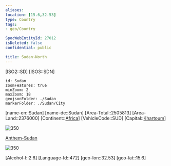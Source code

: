 ```yaml
---
aliases: 
location: [15.6,32.53]
type: Country
tags:
- geo/Country

SpocWebEntityId: 27012
isDeleted: false
confidential: public

title: Sudan~North
---
```

[ISO2::SD]
[ISO3::SDN]
```leaflet
id: Sudan
zoomFeatures: true 
minZoom: 2 
maxZoom: 18
geojsonFolder: ./Sudan
markerFolder: ./Sudan/City
```

[name-en::Sudan]
[name-de::Sudan]
[Area-Total::2505813]
[Area-Land::2376000]
[Continent::[Africa](geo/Continent/Africa.md)]
[VehicleCode::SUD]
[Capital::[Khartoum](geo/Continent/Africa/Sudan/City/Khartoum.md)]

![350](geo/Continent/Africa/Sudan/Emblem_of_Sudan.svg)

[Anthem-Sudan](xLarge/National-Anthem/Anthem-Sudan.mp3)

![350](geo/Continent/Africa/Sudan/Flag_of_Sudan.svg)

[Alcohol-l::2.6]
[Language-Id::472]
[geo-lon::32.53]
[geo-lat::15.6]



